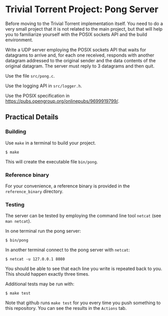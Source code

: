 # Trivial Torrent Project: Pong Server

Before moving to the Trivial Torrent implementation itself. You need to do a very small project that it is not related to the main project, but that
will help you to familiarize yourself with the POSIX sockets API and the build environment.

Write a UDP server employing the POSIX sockets API that waits for datagrams to arrive and, for each one received, responds with another datagram addressed
to the original sender and the data contents of the original datagram. The server must reply to 3 datagrams and then 
quit.

Use the file `src/pong.c`. 

Use the logging API in `src/logger.h`.

Use the POSIX specification in https://pubs.opengroup.org/onlinepubs/9699919799/.

## Practical Details

### Building

Use `make` in a terminal to build your project.

~~~{.bash}
$ make
~~~

This will create the executable file `bin/pong`.

### Reference binary

For your convenience, a reference binary is provided in the `reference_binary` directory.

### Testing

The server can be tested by employing the command line tool `netcat` (see `man netcat`).

In one terminal run the pong server:

~~~{.bash}
$ bin/pong
~~~

In another terminal connect to the pong server with `netcat`:

~~~{.bash}
$ netcat -u 127.0.0.1 8080
~~~

You should be able to see that each line you write is repeated back to you. This should happen exactly three times.

Additional tests may be run with:

~~~{.bash}
$ make test
~~~

Note that github runs `make test` for you every time you push something to this repository. You can see the results in the `Actions` tab.


